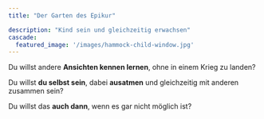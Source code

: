 ```yaml
---
title: "Der Garten des Epikur"

description: "Kind sein und gleichzeitig erwachsen"
cascade:
  featured_image: '/images/hammock-child-window.jpg'
---
```

Du willst andere **Ansichten kennen lernen**, ohne in einem Krieg zu landen?

Du willst **du selbst sein**, dabei **ausatmen** und gleichzeitig mit anderen zusammen sein?

Du willst das **auch dann**, wenn es gar nicht möglich ist?